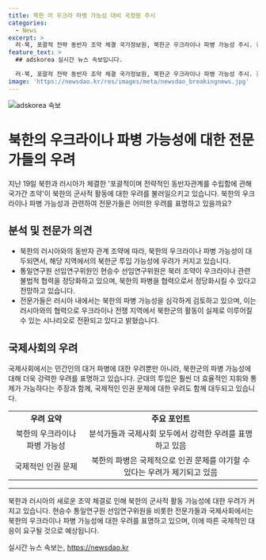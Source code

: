 ```yaml
---
title: 북한 러 우크라 파병 가능성 대비 국정원 주시
categories:
  - News
excerpt: >
  러·북, 포괄적 전략 동반자 조약 체결 국가정보원, 북한군 우크라이나 파병 가능성 주시. 전문가들은 북한군 도네츠크 등 러시아 점령 지역에 투입 우려. 북러 조약 제4조로 유엔헌장 제51조·국내법에 따라 군사 지원 가능성 제기. 현승수 통일연구원 조약 목적은 양국의 불법적 협력 정당화 주장. 러시아 내 전문가들은 북한군의 우크라이나 지원이 현실적 시나리오라 전망. 군대 효율적 지휘·통제 가능성과 관련하여 인권 문제 우려 표명.
feature_text: >
  ## adskorea 실시간 뉴스 속보입니다.

  러·북, 포괄적 전략 동반자 조약 체결 국가정보원, 북한군 우크라이나 파병 가능성 주시. 전문가들은 북한군 도네츠크 등 러시아 점령 지역에 투입 우려. 북러 조약 제4조로 유엔헌장 제51조·국내법에 따라 군사 지원 가능성 제기. 현승수 통일연구원 조약 목적은 양국의 불법적 협력 정당화 주장. 러시아 내 전문가들은 북한군의 우크라이나 지원이 현실적 시나리오라 전망. 군대 효율적 지휘·통제 가능성과 관련하여 인권 문제 우려 표명.
image: 'https://newsdao.kr/res/images/meta/newsdao_breakingnews.jpg'
---
```


<p><img src="https://newsdao.kr/res/images/meta/newsdao_breakingnews.jpg" alt="adskorea 속보" /></p>

<h1>북한의 우크라이나 파병 가능성에 대한 전문가들의 우려</h1>

<p data-ke-size="size16">지난 19일 북한과 러시아가 체결한 '포괄적이며 전략적인 동반자관계를 수립함에 관해 국가간 조약'이 북한의 군사적 활동에 대한 우려를 불러일으키고 있습니다. 북한의 우크라이나 파병 가능성과 관련하여 전문가들은 어떠한 우려를 표명하고 있을까요?</p>

<h2 data-ke-size="size26">분석 및 전문가 의견</h2>

<ul>
    <li>북한의 러시아와의 동반자 관계 조약에 따라, 북한의 우크라이나 파병 가능성이 대두되면서, 해당 지역에서의 북한군 투입 가능성에 우려가 커지고 있습니다.</li>
    <li>통일연구원 선임연구위원인 현승수 선임연구위원은 북러 조약이 우크라이나 관련 불법적 협력을 정당화하고 있으며, 북한의 파병을 협력으로서 정당화시킬 수 있다고 전망하고 있습니다.</li>
    <li>전문가들은 러시아 내에서는 북한의 파병 가능성을 심각하게 검토하고 있으며, 이는 러시아와의 협력으로 우크라이나 전쟁 지역에서 북한군의 활동이 실제로 이루어질 수 있는 시나리오로 전환되고 있다고 밝혔습니다.</li>
</ul>

<h2 data-ke-size="size26">국제사회의 우려</h2>

<p data-ke-size="size16">국제사회에서는 민간인의 대거 파병에 대한 우려뿐만 아니라, 북한군의 파병 가능성에 대해 더욱 강력한 우려를 표명하고 있습니다. 군대의 투입은 훨씬 더 효율적인 지휘와 통제가 가능하다는 주장과 함께, 국제적인 인권 문제에 대한 우려도 함께 대두되고 있습니다.</p>

<table>
    <tr>
        <td style="text-align: center; height: 17px;"><b>우려 요약</b></td>
        <td style="text-align: center; height: 17px;"><b>주요 포인트</b></td>
    </tr>
    <tr>
        <td style="text-align: center; height: 17px;">북한의 우크라이나 파병 가능성</td>
        <td style="text-align: center; height: 17px;">분석가들과 국제사회 모두에서 강력한 우려를 표명하고 있음</td>
    </tr>
    <tr>
        <td style="text-align: center; height: 17px;">국제적인 인권 문제</td>
        <td style="text-align: center; height: 17px;">북한의 파병은 국제적으로 인권 문제를 야기할 수 있다는 우려가 제기되고 있음</td>
    </tr>
</table>

<hr>

<p data-ke-size="size16">북한과 러시아의 새로운 조약 체결로 인해 북한의 군사적 활동 가능성에 대한 우려가 커지고 있습니다. 현승수 통일연구원 선임연구위원을 비롯한 전문가들과 국제사회에서는 북한의 우크라이나 파병 가능성에 대한 우려를 표명하고 있으며, 이에 따른 국제적인 대응이 요구될 것으로 예상됩니다.</p>
실시간 뉴스 속보는, <a href="https://newsdao.kr" rel="dofollow">https://newsdao.kr</a>


